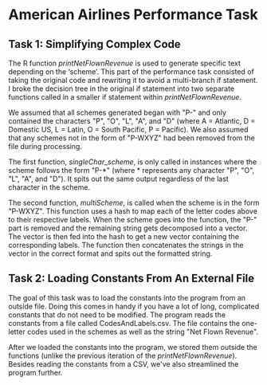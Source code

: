 # American Airlines Performance Task 
## Task 1: Simplifying Complex Code

The R function _printNetFlownRevenue_ is used to generate specific text depending on the ‘scheme’. This part of the performance task consisted of taking the original code and rewriting it to avoid a multi-branch if statement. I broke the decision tree in the original if statement into two separate functions called in a smaller if statement within  _printNetFlownRevenue_. 

We assumed that all schemes generated began with "P-" and only contained the characters "P", "O", "L", "A", and "D" (where A = Atlantic, D = Domestic US, L = Latin, O = South Pacific, P = Pacific). We also assumed that any schemes not in the form of "P-WXYZ" had been removed from the file during processing.

The first function, _singleChar\_scheme_, is only called in instances where the scheme follows the form "P-*" (where * represents any character "P", "O", "L", "A", and "D"). It spits out the same output regardless of the last character in the scheme.

The second function, _multiScheme_, is called when the scheme is in the form "P-WXYZ". This function uses a hash to map each of the letter codes above to their respective labels. When the scheme goes into the function, the "P-" part is removed and the remaining string gets decomposed into a vector. The vector is then fed into the hash to get a new vector containing the corresponding labels. The function then concatenates the strings in the vector in the correct format and spits out the formatted string.

## Task 2: Loading Constants From An External File

The goal of this task was to load the constants into the program from an outside file. Doing this comes in handy if you have a lot of long, complicated constants that do not need to be modified. The program reads the constants from a file called CodesAndLabels.csv. The file contains the one-letter codes used in the schemes as well as the string "Net Flown Revenue". 

After we loaded the constants into the program, we stored them outside the functions (unlike the previous iteration of the _printNetFlownRevenue_). Besides reading the constants from a CSV, we've also streamlined the program further.
